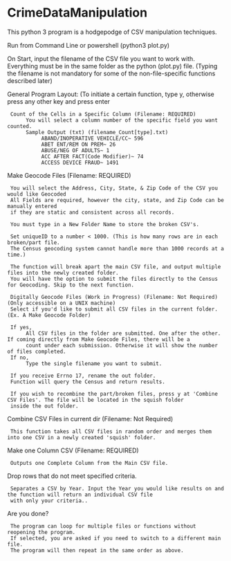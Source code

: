 # CrimeDataManipulation
This python 3 program is a hodgepodge of CSV manipulation techniques. 

Run from Command Line or powershell (python3 plot.py)

On Start, input the filename of the CSV file you want to work with. Everything must be in the same folder as the python (plot.py) file.
(Typing the filename is not mandatory for some of the non-file-specific functions described later)

General Program Layout: (To initiate a certain function, type y, otherwise press any other key and press enter

     Count of the Cells in a Specific Column (Filename: REQUIRED)
          You will select a column number of the specific field you want counted. 
          Sample Output (txt) (filename_Count[type].txt)
               ABAND/INOPERATIVE VEHICLE/CC~ 596 
               ABET ENT/REM ON PREM~ 26 
               ABUSE/NEG OF ADULTS~ 1 
               ACC AFTER FACT(Code Modifier)~ 74 
               ACCESS DEVICE FRAUD~ 1491 

Make Geocode Files (Filename: REQUIRED)

     You will select the Address, City, State, & Zip Code of the CSV you would like Geocoded
     All Fields are required, however the city, state, and Zip Code can be manually entered 
     if they are static and consistent across all records.
     
     You must type in a New Folder Name to store the broken CSV's.
     
     Set uniqueID to a number < 1000. (This is how many rows are in each broken/part file. 
     The Census geocoding system cannot handle more than 1000 records at a time.)
     
     The function will break apart the main CSV file, and output multiple files into the newly created folder.
     You will have the option to submit the files directly to the Census for Geocoding. Skip to the next function.
     
     Digitally Geocode Files (Work in Progress) (Filename: Not Required) (Only accessible on a UNIX machine)
     Select if you'd like to submit all CSV files in the current folder. (Ex. A Make Geocode Folder)
     
     If yes, 
          All CSV files in the folder are submitted. One after the other. If coming directly from Make Geocode Files, there will be a
          count under each submission. Otherwise it will show the number of files completed.
     If no,
          Type the single filename you want to submit. 
          
     If you receive Errno 17, rename the out folder.
     Function will query the Census and return results.
     
     If you wish to recombine the part/broken files, press y at 'Combine CSV Files'. The file will be located in the squish folder
     inside the out folder.
     
Combine CSV Files in current dir (Filename: Not Required)

     This function takes all CSV files in random order and merges them into one CSV in a newly created 'squish' folder.
     
Make one Column CSV (Filename: REQUIRED)

     Outputs one Complete Column from the Main CSV file.
     
Drop rows that do not meet specified criteria.

     Separates a CSV by Year. Input the Year you would like results on and the function will return an individual CSV file
     with only your criteria.. 
     
Are you done?

     The program can loop for multiple files or functions without reopening the program.
     If selected, you are asked if you need to switch to a different main file. 
     The program will then repeat in the same order as above.
